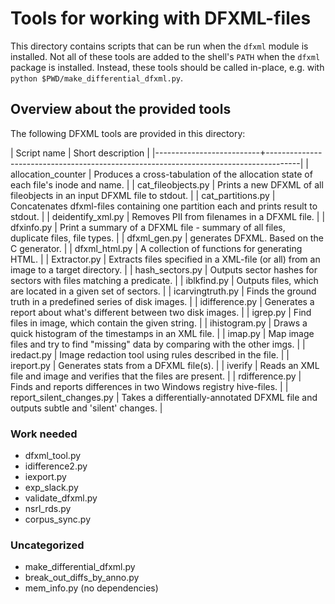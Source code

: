 # Tools for working with DFXML-files

This directory contains scripts that can be run when the `dfxml` module is installed. Not all of these tools are added to the shell's `PATH` when the `dfxml` package is installed. Instead, these tools should be called in-place, e.g. with `python $PWD/make_differential_dfxml.py`.

## Overview about the provided tools

The following DFXML tools are provided in this directory:

| Script name              | Short description                                                                    |
|--------------------------+--------------------------------------------------------------------------------------|
| allocation_counter       | Produces a cross-tabulation of the allocation state of each file's inode and name.   |
| cat_fileobjects.py       | Prints a new DFXML of all fileobjects in an input DFXML file to stdout.              |
| cat_partitions.py        | Concatenates dfxml-files containing one partition each and prints result to stdout.  |
| deidentify_xml.py        | Removes PII from filenames in a DFXML file.                                          |
| dfxinfo.py               | Print a summary of a DFXML file - summary of all files, duplicate files, file types. |
| dfxml_gen.py             | generates DFXML. Based on the C generator.                                           |
| dfxml_html.py            | A collection of functions for generating HTML.                                       |
| Extractor.py             | Extracts files specified in a XML-file (or all) from an image to a target directory. |
| hash_sectors.py          | Outputs sector hashes for sectors with files matching a predicate.                   |
| iblkfind.py              | Outputs files, which are located in a given set of sectors.                          |
| icarvingtruth.py         | Finds the ground truth in a predefined series of disk images.                        |
| idifference.py           | Generates a report about what's different between two disk images.                   |
| igrep.py                 | Find files in image, which contain the given string.                                 |
| ihistogram.py            | Draws a quick histogram of the timestamps in an XML file.                            |
| imap.py                  | Map image files and try to find "missing" data by comparing with the other imgs.     |
| iredact.py               | Image redaction tool using rules described in the file.                              |
| ireport.py               | Generates stats from a DFXML file(s).                                                |
| iverify                  | Reads an XML file and image and verifies that the files are present.                 |
| rdifference.py           | Finds and reports differences in two Windows registry hive-files.                    |
| report_silent_changes.py | Takes a differentially-annotated DFXML file and outputs subtle and 'silent' changes. |


### Work needed

- dfxml_tool.py 
- idifference2.py
- iexport.py
- exp_slack.py
- validate_dfxml.py
- nsrl_rds.py
- corpus_sync.py


### Uncategorized

- make_differential_dfxml.py
- break_out_diffs_by_anno.py
- mem_info.py (no dependencies)
